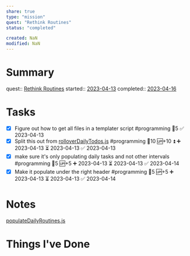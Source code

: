 ```yaml
---
share: true
type: "mission"
quest: "Rethink Routines"
status: "completed"

created: NaN 
modified: NaN
---
```

  
# Summary
quest:: [Rethink Routines](./Rethink%20Routines.md)
started:: [2023-04-13](../09%20-%20Daily%20Notes/2023-04-13.md)
completed:: [2023-04-16](../09%20-%20Daily%20Notes/2023-04-16.md)
# Tasks
- [x] Figure out how to get all files in a templater script #programming 🥄5 ✅ 2023-04-13
- [x] Split this out from [rolloverDailyTodos.js](rolloverDailyTodos.js.md) #programming 🥄10 🆙+10 ⏫ ➕ 2023-04-13 ⏳ 2023-04-13 ✅ 2023-04-13
- [x] make sure it's only populating daily tasks and not other intervals #programming 🥄5 🆙+5 ➕ 2023-04-13 ⏳ 2023-04-13 ✅ 2023-04-14
- [x] Make it populate under the right header #programming 🥄5 🆙+5 ➕ 2023-04-13 ⏳ 2023-04-13 ✅ 2023-04-14

# Notes
[populateDailyRoutines.js](populateDailyRoutines.js.md)
# Things I've Done